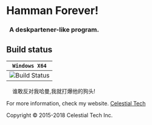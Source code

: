 <h1>Hamman Forever!</h1>
<h3>&nbsp;&nbsp;A deskpartener-like program.</h3>

<h2>Build status</h2>

|**`Windows X64`** 
|---------------------|
 ![Build Status](https://img.shields.io/badge/build-success-brightgreen.svg)|

<p>&nbsp;&nbsp;&nbsp;&nbsp;谁敢反对我哈曼,我就打爆他的狗头!</p>
<p>For more information, check my website.
<a href="www.tianshicangxie.com" target="_blank">Celestial Tech</a></p>

<p>Copyright  © 2015-2018 Celestial Tech Inc.</p>

